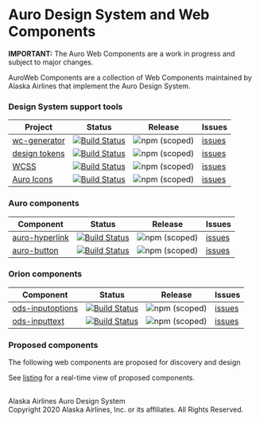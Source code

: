 # Auro Design System and Web Components

__IMPORTANT:__ The Auro Web Components are a work in progress and subject to major changes.

AuroWeb Components are a collection of Web Components maintained by Alaska Airlines that implement the Auro Design System.

### Design System support tools

| Project | Status | Release | Issues |
|---|---|---|---|
| [wc-generator](https://github.com/AlaskaAirlines/WC-Generator) | [![Build Status](https://travis-ci.org/AlaskaAirlines/WC-Generator.svg?branch=master)](https://travis-ci.org/AlaskaAirlines/WC-Generator) | ![npm (scoped)](https://img.shields.io/npm/v/@alaskaairux/wc-generator.svg?color=orange) | [issues](https://github.com/AlaskaAirlines/WC-Generator/issues) |
| [design tokens](https://github.com/AlaskaAirlines/OrionDesignTokens) | [![Build Status](https://travis-ci.org/AlaskaAirlines/AuroDesignTokens.svg?branch=master)](https://travis-ci.org/AlaskaAirlines/OrionDesignTokens) | ![npm (scoped)](https://img.shields.io/npm/v/@alaskaairux/orion-design-tokens.svg?color=orange) | [issues](https://github.com/AlaskaAirlines/OrionDesignTokens/issues) |
| [WCSS](https://github.com/AlaskaAirlines/WebCoreStyleSheets) | [![Build Status](https://travis-ci.org/AlaskaAirlines/WebCoreStyleSheets.svg?branch=master)](https://travis-ci.org/AlaskaAirlines/WebCoreStyleSheets) | ![npm (scoped)](https://img.shields.io/npm/v/@alaskaairux/orion-web-core-style-sheets.svg?color=orange) | [issues](https://github.com/AlaskaAirlines/WebCoreStyleSheets/issues) |
| [Auro Icons](https://github.com/AlaskaAirlines/Icons) | [![Build Status](https://travis-ci.org/AlaskaAirlines/Icons.svg?branch=master)](https://travis-ci.org/AlaskaAirlines/OrionIcons) | ![npm (scoped)](https://img.shields.io/npm/v/@alaskaairux/orion-icons.svg?color=orange) | [issues](https://github.com/AlaskaAirlines/OrionIcons/issues) |

### Auro components

| Component | Status | Release | Issues |
|---|---|---|---|
| [auro-hyperlink](https://github.com/AlaskaAirlines/ods-hyperlink/) | [![Build Status](https://travis-ci.org/AlaskaAirlines/ods-hyperlink.svg?branch=master)](https://travis-ci.org/AlaskaAirlines/ods-hyperlink) | ![npm (scoped)](https://img.shields.io/npm/v/@alaskaairux/ods-hyperlink.svg?color=orange) | [issues](https://github.com/AlaskaAirlines/ods-hyperlink/issues) |
| [auro-button](https://github.com/AlaskaAirlines/ods-button) | [![Build Status](https://travis-ci.org/AlaskaAirlines/ods-button.svg?branch=master)](https://travis-ci.org/AlaskaAirlines/ods-button) | ![npm (scoped)](https://img.shields.io/npm/v/@alaskaairux/ods-button.svg?color=orange) | [issues](https://github.com/AlaskaAirlines/ods-button/issues) |

### Orion components

| Component | Status | Release | Issues |
|---|---|---|---|
| [ods-inputoptions](https://github.com/AlaskaAirlines/ods-inputoptions) | [![Build Status](https://travis-ci.org/AlaskaAirlines/ods-inputoptions.svg?branch=master)](https://travis-ci.org/AlaskaAirlines/OrionStatelessComponents__ods-inputoptions) | ![npm (scoped)](https://img.shields.io/npm/v/@alaskaairux/ods-inputoptions.svg?color=orange) | [issues](https://github.com/AlaskaAirlines/ods-inputoptions/issues) |
| [ods-inputtext](https://github.com/AlaskaAirlines/ods-inputtext) | [![Build Status](https://travis-ci.org/AlaskaAirlines/ods-inputtext.svg?branch=master)](https://travis-ci.org/AlaskaAirlines/OrionStatelessComponents__ods-inputtext) | ![npm (scoped)](https://img.shields.io/npm/v/@alaskaairux/ods-inputtext.svg?color=orange) | [issues](https://github.com/AlaskaAirlines/ods-inputtext/issues) |


### Proposed components

The following web components are proposed for discovery and design

See [listing](https://github.com/AlaskaAirlines/auro_docs/issues?q=is%3Aopen+is%3Aissue+label%3A%22Status%3A+In+discovery%22) for a real-time view of proposed components.







##

<footer>
Alaska Airlines Auro Design System<br>
Copyright 2020 Alaska Airlines, Inc. or its affiliates. All Rights Reserved.
</footer>
